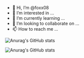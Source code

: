 - 👋 Hi, I’m @foxx08
- 👀 I’m interested in ...
- 🌱 I’m currently learning ...
- 💞️ I’m looking to collaborate on ...
- 📫 How to reach me ...

![Anurag's GitHub stats](https://github-readme-stats.vercel.app/api?username=foxx08&count_private=true&theme=dark)

<!--[![Top Langs](https://github-readme-stats.vercel.app/api/top-langs/?username=foxx08&count_private=true&theme=dark)](https://github.com/anuraghazra/github-readme-stats)-->

![Anurag's GitHub stats](https://github-readme-stats.vercel.app/api?username=anuraghazra&show_icons=true&theme=dark)

<!---
foxx08/foxx08 is a ✨ special ✨ repository because its `README.md` (this file) appears on your GitHub profile.
You can click the Preview link to take a look at your changes.
--->
